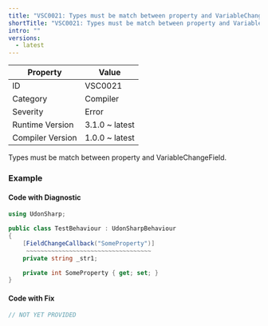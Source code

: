 ```yaml
---
title: "VSC0021: Types must be match between property and VariableChangeField"
shortTitle: "VSC0021: Types must be match between property and VariableChangeField"
intro: ""
versions:
  - latest
---
```


| Property         | Value          |
| ---------------- | -------------- |
| ID               | VSC0021        |
| Category         | Compiler       |
| Severity         | Error          |
| Runtime Version  | 3.1.0 ~ latest |
| Compiler Version | 1.0.0 ~ latest |

Types must be match between property and VariableChangeField\.

### Example

#### Code with Diagnostic

```csharp
using UdonSharp;

public class TestBehaviour : UdonSharpBehaviour
{
    [FieldChangeCallback("SomeProperty")]
     ~~~~~~~~~~~~~~~~~~~~~~~~~~~~~~~~~~~
    private string _str1;

    private int SomeProperty { get; set; }
}
```

#### Code with Fix

```csharp
// NOT YET PROVIDED
```
